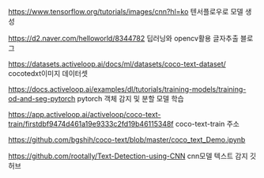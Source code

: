 https://www.tensorflow.org/tutorials/images/cnn?hl=ko
텐서플로우로 모델 생성

https://d2.naver.com/helloworld/8344782
딥러닝와 opencv활용 글자추출 블로그

https://datasets.activeloop.ai/docs/ml/datasets/coco-text-dataset/
cocotedxt이미지 데이터셋

https://docs.activeloop.ai/examples/dl/tutorials/training-models/training-od-and-seg-pytorch
pytorch 객체 감지 및 분할 모델 학습

https://app.activeloop.ai/activeloop/coco-text-train/firstdbf9474d461a19e9333c2fd19b46115348f
coco-text-train 주소

https://github.com/bgshih/coco-text/blob/master/coco_text_Demo.ipynb

https://github.com/rootally/Text-Detection-using-CNN
cnn모델 텍스트 감지 깃허브
